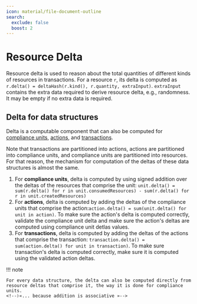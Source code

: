 ```yaml
---
icon: material/file-document-outline
search:
  exclude: false
  boost: 2
---
```


# Resource Delta

Resource delta is used to reason about the total quantities of different kinds of resources in transactions. For a resource `r`, its delta is computed as `r.delta() = deltaHash(r.kind(), r.quantity, extraInput)`. `extraInput` contains the extra data required to derive resource delta, e.g., randomness. It may be empty if no extra data is required.

## Delta for data structures

Delta is a computable component that can also be computed for [compliance units](./../../compliance_unit.md), [actions](./../../action.md), and [transactions](./../../transaction.md).
<!--ᚦ«wikilinks preferable»-->

Note that transactions are partitioned into actions, actions are partitioned into compliance units, and compliance units are partitioned into resources. For that reason, the mechanism for computation of the deltas of these data structures is almost the same.

1. For **compliance units**, delta is computed by using signed addition over the deltas of the resources that comprise the unit: `unit.delta() = sum(r.delta() for r in unit.consumedResources) - sum(r.delta() for r in unit.createdResources)`<!--ᚦ
«What is signed addition? Do we have (a different) interface for that? Addition has subtraction»--><!--ᚦ
«So, "compliance unit = set of resources ?"  it is defined only later/ further down in the TOC»--><!--ᚦ«
syntax is sth. like set comprehension with `for` as separator »-->
2. For **actions**, delta is computed by adding the deltas of the compliance units that comprise the action:<!--ᚦ
«So, "action = set of units?"  it is defined only later/ further down in the TOC»-->`action.delta() = sum(unit.delta() for unit in action)`. To make sure the action's delta is computed correctly, validate the compliance unit delta and make sure the action's deltas are computed using compliance unit detlas values.
3. For **transactions**, delta is computed by adding the deltas of the actions that comprise the transaction:<!--ᚦ
«So, "transaction = set of units?"  it is defined only later/ further down in the TOC»--> `transaction.delta() = sum(action.delta() for unit in transaction)`. To make sure transaction's delta is computed correctly, make sure it is computed using the validated action deltas.


!!! note

    For every data structure, the delta can also be computed directly from resource deltas that comprise it, the way it is done for compliance units.
    <!--ᚦ«... because addition is associative »-->
    

<!--ᚦ
%%%%%%%%%%%%%%%%%%%%%%%%%%%%%%%%%%%%%%%%%%%%%%%%%%%%%%%%%%%%%%%%%%%%%%%%%%%%%%%%
global comment
%%%%%%%%%%%%%%%%%%%%%%%%%%%%%%%%%%%%%%%%%%%%%%%%%%%%%%%%%%%%%%%%%%%%%%%%%%%%%%%%
«
    What is the order that RM specs are ideally read?
»
-->
